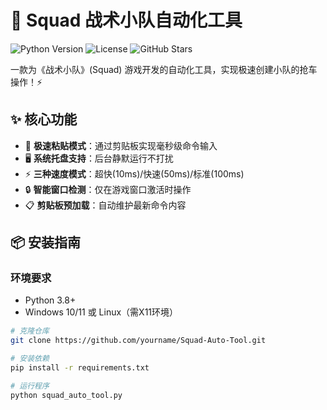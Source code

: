 # 🚀 Squad 战术小队自动化工具

![Python Version](https://img.shields.io/badge/python-3.8%2B-blue)
![License](https://img.shields.io/badge/license-MIT-green)
![GitHub Stars](https://img.shields.io/github/stars/yourname/Squad-Auto-Tool?style=social)

一款为《战术小队》(Squad) 游戏开发的自动化工具，实现极速创建小队的抢车操作！⚡

## ✨ 核心功能

- 🚨 **极速粘贴模式**：通过剪贴板实现毫秒级命令输入
- 🖥️ **系统托盘支持**：后台静默运行不打扰
- ⚡ **三种速度模式**：超快(10ms)/快速(50ms)/标准(100ms)
- 🔒 **智能窗口检测**：仅在游戏窗口激活时操作
- 📋 **剪贴板预加载**：自动维护最新命令内容

## 📦 安装指南

### 环境要求
- Python 3.8+
- Windows 10/11 或 Linux（需X11环境）

```bash
# 克隆仓库
git clone https://github.com/yourname/Squad-Auto-Tool.git

# 安装依赖
pip install -r requirements.txt

# 运行程序
python squad_auto_tool.py
